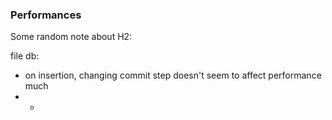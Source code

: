 ### Performances

Some random note about H2:

file db:
- on insertion, changing commit step doesn't seem to affect performance much
- - 
